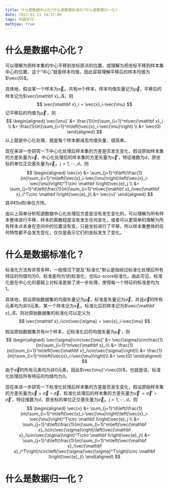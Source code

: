 ```yaml
---
title: 什么是数据中心化?什么是数据标准化?什么是数据归一化?
date: 2022-01-21 14:37:09
tags: 机器学习
mathjax: true
---
```


# 什么是数据中心化？

可以理解为把样本集的中心平移到坐标原点的位置，或理解为把坐标平移到样本集中心的位置，这个“中心”就是样本均值，因此容易理解平移后的样本均值为$\vec{0}$。

具体地，假设某一个样本为$\vec{x}_i$，共有$m$个样本，样本均值矢量记为$\vec{\mu}$，平移后的样本记为$\vec{\mathbf x}_i$，则
$$
\vec{\mathbf x}_i = \vec{x}_i-\vec{\mu}
$$
记平移后的均值为$\vec{\mu}'$，则
$$
\begin{aligned}
\vec{\mu}' &= \frac{1}{m}\sum_{i=1}^m\vec{\mathbf x}_i \\
&= \frac{1}{m}\sum_{i=1}^m\left(\vec{x}_i-\vec{\mu}\right) \\
&= \vec{0}
\end{aligned}
$$
以上就是中心化处理，就是每个样本都减去均值矢量，很简单。

现在来进一步研究一下中心化处理后样本集的方差是否发生变化，假设原始样本集的方差矢量为$\vec{v}$，中心化处理后的样本集的方差矢量为$\vec{v}'$，特征维数为$d$，原坐标的单位正交基矢量为$\vec{e}_j$，$j=1,\cdots,d$，则
$$
\begin{aligned}
\vec{v} &= \sum_{j=1}^d\left(\frac{1}{m}\sum_{i=1}^m\left(\vec{x}_i-\vec{\mu}\right)\left(\vec{x}_i-\vec{\mu}\right)^T\circ \mathbf I\right)\vec{e}_j \\
&= \sum_{j=1}^d\left(\frac{1}{m}\sum_{i=1}^m\vec{\mathbf x}_i\vec{\mathbf x}_i^T\circ \mathbf I\right)\vec{e}_j\\
&= \vec{v}'
\end{aligned}
$$
其中$\mathbf I$为$d$阶单位方阵。

由以上简单分析知道数据中心化处理后方差是没有发生变化的，可以理解为所有样本整体进行平移，样本的离散程度没有发生任何变化，或者可以更简单的理解为所有样本点本身在空间中的位置没有变，只是坐标进行了平移，所以样本集整体的任何特性都不会发生变化，仅仅是表示它们的坐标发生了变化。

# 什么是数据标准化？

标准化方法有非常多种，一般情况下提及"标准化"默认是指经过标准化处理后所有特征的均值均为$0$，标准差均为$1$的标准化，也叫z-score标准化。由此可见，标准化是在中心化的基础上对标准差做了进一步处理，使得每一个特征的标准差均为$1$。

具体地，假设原始数据集的均值矢量记为$\vec{\mu}$，标准差矢量记为$\vec{\sigma}$，并且$\vec{\sigma}$的所有元素均为非$0$元素，某一个样本记为$\vec{x}_i$，标准化后的样本记为$\vec{\mathbf x}_i$，则对原始数据集的标准化可以定义为
$$
\vec{\mathbf x}_i\circ\vec{\sigma} = \vec{x}_i-\vec{\mu}
$$

假设原始数据集共有$m$个样本，记标准化后的均值矢量为$\vec{\mu}'$，则
$$
\begin{aligned}
\vec{\sigma}\circ\vec{\mu}' &= \vec{\sigma}\circ\frac{1}{m}\sum_{i=1}^m\vec{\mathbf x}_i\\
&= \frac{1}{m}\sum_{i=1}^m\left(\vec{\mathbf x}_i\circ\vec{\sigma}\right)\\
&= \frac{1}{m}\sum_{i=1}^m\left(\vec{x}_i-\vec{\mu}\right)\\
&= \vec{0}
\end{aligned}
$$
由于$\vec{\sigma}$的所有元素均为非$0$元素，因此$\vec{\mu}'=\vec{0}$，也就是说，标准化处理后所有特征的均值均为$0$。

现在来进一步研究一下标准化处理后样本集的方差是否发生变化，假设原始样本集的方差矢量为$\vec{v}=\vec{\sigma}\circ\vec{\sigma}$，标准化处理后的样本集的方差矢量为$\vec{v}'=\vec{\sigma}'\circ\vec{\sigma}'$，特征维数为$d$，原坐标的单位正交基矢量为$\vec{e}_j$，$j=1,\cdots,d$，则
$$
\begin{aligned}
\vec{v} &= \sum_{j=1}^d\left(\frac{1}{m}\sum_{i=1}^m\left(\vec{x}_i-\vec{\mu}\right)\left(\vec{x}_i-\vec{\mu}\right)^T\circ \mathbf I\right)\vec{e}_j \\
&= \sum_{j=1}^d\left(\frac{1}{m}\sum_{i=1}^m\left(\vec{\mathbf x}_i\circ\vec{\sigma}\right)\left(\vec{\mathbf x}_i\circ\vec{\sigma}\right)^T\circ \mathbf I\right)\vec{e}_j\\
&= \sum_{j=1}^d\left(\frac{1}{m}\sum_{i=1}^m\left(\vec{\mathbf x}_i\vec{\mathbf x}_i^T\right)\circ\left(\vec{\sigma}\vec{\sigma}^T\right)\circ \mathbf I\right)\vec{e}_j\\
\end{aligned}
$$


# 什么是数据归一化？

